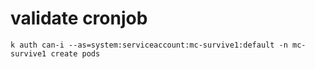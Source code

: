 

# validate cronjob



```
k auth can-i --as=system:serviceaccount:mc-survive1:default -n mc-survive1 create pods
```
